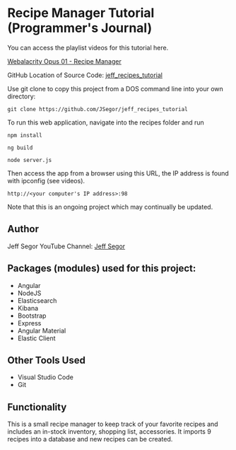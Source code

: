 # Recipe Manager Tutorial (Programmer's Journal)

You can access the playlist videos for this tutorial here. 

[Webalacrity Opus 01 - Recipe Manager](https://www.youtube.com/playlist?list=PLIhjKYKf766BWCM-0o5G6B-Jt5kJgisPk)

GitHub Location of Source Code: [jeff_recipes_tutorial](https://github.com/JSegor/jeff_recipes_tutorial)

Use git clone to copy this project from a DOS command line into your own directory:

`git clone https://github.com/JSegor/jeff_recipes_tutorial`

To run this web application, navigate into the recipes folder and run

`npm install`

`ng build`

`node server.js`

Then access the app from a browser using this URL, the IP address is found with ipconfig (see videos). 

`http://<your computer's IP address>:98`

Note that this is an ongoing project which may continually be updated. 

## Author

Jeff Segor
YouTube Channel: [Jeff Segor](https://www.youtube.com/user/jsegor)

## Packages (modules) used for this project:

- Angular
- NodeJS
- Elasticsearch
- Kibana
- Bootstrap
- Express
- Angular Material
- Elastic Client

## Other Tools Used

- Visual Studio Code
- Git

## Functionality

This is a small recipe manager to keep track of your favorite recipes and includes an in-stock inventory, shopping list, accessories.  It imports 9 recipes into a database and new recipes can be created. 